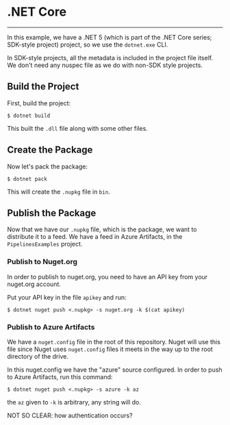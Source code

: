# .NET Core
---

In this example, we have a .NET 5 (which is part of the .NET Core series; SDK-style project)
project, so we use the `dotnet.exe` CLI.

In SDK-style projects, all the metadata is included in the project file itself. We don't
need any nuspec file as we do with non-SDK style projects.

## Build the Project
First, build the project:
```
$ dotnet build
```

This built the `.dll` file along with some other files.

## Create the Package
Now let's pack the package:
```
$ dotnet pack
```

This will create the `.nupkg` file in `bin`.

## Publish the Package
Now that we have our `.nupkg` file, which is the package, we want to distribute it to a feed.
We have a feed in Azure Artifacts, in the `PipelinesExamples` project.

### Publish to Nuget.org
In order to publish to nuget.org, you need to have an API key from your nuget.org account.

Put your API key in the file `apikey` and run:
```
$ dotnet nuget push <.nupkg> -s nuget.org -k $(cat apikey)
```

### Publish to Azure Artifacts
We have a `nuget.config` file in the root of this repository. Nuget will use this file since Nuget
uses `nuget.config` files it meets in the way up to the root directory of the drive.

In this nuget.config we have the "azure" source configured. In order to push to Azure Artifacts, run this command:
```
$ dotnet nuget push <.nupkg> -s azure -k az 
```

the `az` given to `-k` is arbitrary, any string will do.

NOT SO CLEAR: how authentication occurs?
